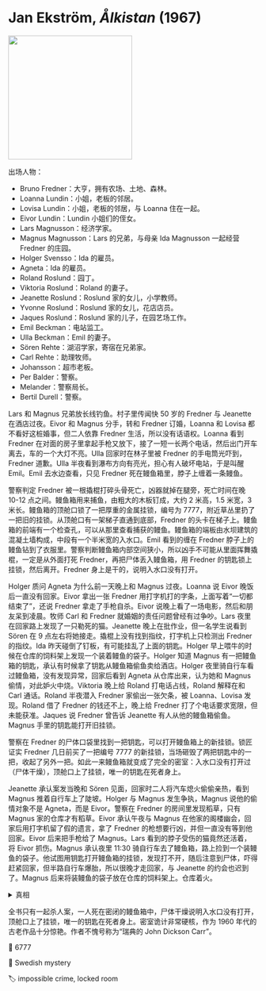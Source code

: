 # Jan Ekström, <i>Ålkistan</i> (1967)

<img src=images/1967_cover.jpg width=250/>

出场人物：
* Bruno Fredner：大亨，拥有农场、土地、森林。
* Loanna Lundin：小姐，老板的邻居。
* Lovisa Lundin：小姐，老板的邻居，与 Loanna 住在一起。
* Eivor Lundin：Lundin 小姐们的侄女。
* Lars Magnusson：经济学家。
* Magnus Magnusson：Lars 的兄弟，与母亲 Ida Magnusson 一起经营 Fredner 的庄园。
* Holger Svensso：Ida 的雇员。
* Agneta：Ida 的雇员。
* Roland Roslund：园丁。
* Viktoria Roslund：Roland 的妻子。
* Jeanette Roslund：Roslund 家的女儿，小学教师。
* Yvonne Roslund：Roslund 家的女儿，花店店员。
* Jaques Roslund：Roslund 家的儿子，在园艺场工作。
* Emil Beckman：电站监工。
* Ulla Beckman：Emil 的妻子。
* Sören Rehte：湖沼学家，寄宿在兄弟家。
* Carl Rehte：助理牧师。
* Johansson：超市老板。
* Per Balder：警察。
* Melander：警察局长。
* Bertil Durell：警察。

Lars 和 Magnus 兄弟放长线钓鱼。村子里传闻快 50 岁的 Fredner 与 Jeanette 在酒店过夜。Eivor 和 Magnus 分手，转和 Fredner 订婚，Loanna 和 Lovisa 都不看好这桩婚事，但二人依靠 Fredner 生活，所以没有话语权。Loanna 看到 Fredner 在对面的房子里拿起手枪又放下，接了一短一长两个电话，然后出门开车离去，车的一个大灯不亮。Ulla 回家时在林子里被 Fredner 的手电筒光吓到，Fredner 道歉。Ulla 半夜看到瀑布方向有亮光，担心有人破坏电站，于是叫醒 Emil。Emil 去水边查看，只见 Fredner 死在鳗鱼箱里，脖子上缠着一条鳗鱼。

警察判定 Fredner 被一根撬棍打碎头骨死亡，凶器就掉在腿旁，死亡时间在晚 10-12 点之间。鳗鱼箱用来捕鱼，由粗大的木板钉成，大约 2 米高，1.5 米宽，3 米长。鳗鱼箱的顶舱口锁了一把厚重的金属挂锁，编号为 7777，附近草丛里扔了一把旧的挂锁。从顶舱口有一架梯子直通到底部，Fredner 的头卡在梯子上。鳗鱼箱的前端有一个检查孔，可以从那里查看捕获的鳗鱼。鳗鱼箱的端板由水坝建筑的混凝土墙构成，中段有一个半米宽的入水口。Emil 看到的缠在 Fredner 脖子上的鳗鱼钻到了衣服里。警察判断鳗鱼箱内部空间狭小，所以凶手不可能从里面挥舞撬棍，一定是从外面打死 Fredner，再把尸体丢入鳗鱼箱，用 Fredner 的钥匙锁上挂锁，然后离开。Fredner 身上是干的，说明入水口没有打开。

Holger 质问 Agneta 为什么前一天晚上和 Magnus 过夜。Loanna 说 Eivor 晚饭后一直没有回家。Eivor 拿出一张 Fredner 用打字机打的字条，上面写着“一切都结束了”，还说 Fredner 拿走了手枪自杀。Eivor 说晚上看了一场电影，然后和朋友呆到凌晨。牧师 Carl 和 Fredner 就婚姻的责任问题曾经有过争吵。Lars 夜里在回家路上发现了一只勒死的猫。Jeanette 晚上在批作业，但一名学生说看到 Sören 在 9 点左右将她接走。撬棍上没有找到指纹，打字机上只检测出 Fredner 的指纹。Ida 昨天碰倒了钉板，有可能挂乱了上面的钥匙。Holger 早上喂牛的时候在仓库的饲料架上发现一个装着鳗鱼的袋子。Holger 知道 Magnus 有一把鳗鱼箱的钥匙，承认有时候拿了钥匙从鳗鱼箱偷鱼卖给酒店。Holger 夜里骑自行车看过鳗鱼箱，没有发现异常，回家后看到 Agneta 从仓库出来，认为她和 Magnus 偷情，对此妒火中烧。Viktoria 晚上给 Roland 打电话占线，Roland 解释在和 Carl 通话。Roland 半夜潜入 Fredner 家偷出一张欠条，被 Loanna、Lovisa 发现。Roland 借了 Fredner 的钱还不上，晚上给 Fredner 打了个电话要求宽限，但未能获准。Jaques 说 Fredner 曾告诉 Jeanette 有人从他的鳗鱼箱偷鱼。Magnus 手里的钥匙能打开旧挂锁。

警察在 Fredner 的尸体口袋里找到一把钥匙，可以打开鳗鱼箱上的新挂锁。锁匠证实 Fredner 几日前买了一把编号 7777 的新挂锁，当场砸毁了两把钥匙中的一把，收起了另外一把。如此一来鳗鱼箱就变成了完全的密室：入水口没有打开过（尸体干燥），顶舱口上了挂锁，唯一的钥匙在死者身上。

Jeanette 承认案发当晚和 Sören 见面，回家时二人将汽车熄火偷偷亲热，看到 Magnus 推着自行车上了陡坡。Holger 与 Magnus 发生争执，Magnus 说他的偷情对象不是 Agneta，而是 Eivor。警察在 Fredner 的房间里发现稻草，只有 Magnus 家的仓库才有稻草。Eivor 承认午夜与 Magnus 在他家的阁楼幽会，回家后用打字机留了假的遗言，拿了 Fredner 的枪想要行凶，并但一直没有等到他回家。Eivor 后来把手枪给了 Magnus。Lars 看到的脖子受伤的猫竟然还活着，将 Eivor 抓伤。Magnus 承认夜里 11:30 骑自行车去了鳗鱼箱，路上捡到一个装鳗鱼的袋子。他试图用钥匙打开鳗鱼箱的挂锁，发现打不开，随后注意到尸体，吓得赶紧回家，但半路自行车爆胎，所以很晚才走回家，与 Jeanette 的约会也迟到了。Magnus 后来将装鳗鱼的袋子放在仓库的饲料架上。仓库着火。

<details><summary>真相</summary>
凶手是 Jaques。Frender 晚上接到三通短电话，分别由 Eivor、Roland、Jaques 打来，Loanna 以为他接了一短一长两通电话，是因为没有看到第二通电话结束。Jaques 打电话给 Fredner 约他到鳗鱼箱所在地抓鳗鱼小偷，Fredner 遇到 Ulla 误以为是 Jaques，所以道歉。Fredner 给鳗鱼箱换了新的挂锁。Jaques 用撬棍打死 Fredner，把尸体连同撬棍装入一个大塑料袋，用尼龙线扎紧袋口投入水中，袋子随着水流从入水口进入鳗鱼箱。Jaques 事先把尼龙线的一端绑在猫的脖子上，猫入水后拼命游向检查孔的光亮，Jaques 拿出猫，将尼龙线暂时固定，然后关闭入水阀，使鳗鱼箱再次干涸，最后往上拉袋子，袋子因承受不住尸体重量而破裂，得以从检查孔拉出。Jaques 不知道 Fredner 换了挂锁，制造密室的动机是为了陷害 Magnus。
</details>

全书只有一起杀人案，一人死在密闭的鳗鱼箱中，尸体干燥说明入水口没有打开，顶舱口上了挂锁，唯一的钥匙在死者身上。密室诡计非常硬核，作为 1960 年代的古老作品十分惊艳。作者不愧号称为“瑞典的 John Dickson Carr”。

:link: 6777

:file_folder: Swedish mystery

:label: impossible crime, locked room
